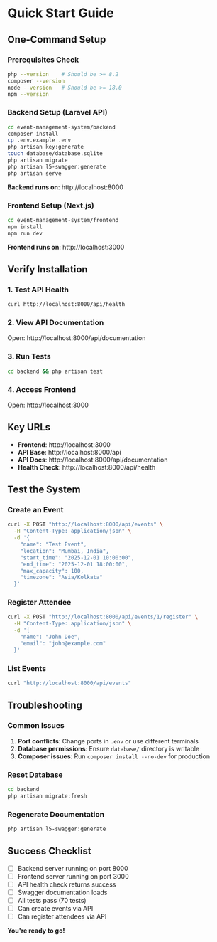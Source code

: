 # Quick Start Guide

## One-Command Setup

### Prerequisites Check
```bash
php --version    # Should be >= 8.2
composer --version
node --version   # Should be >= 18.0
npm --version
```

### Backend Setup (Laravel API)
```bash
cd event-management-system/backend
composer install
cp .env.example .env
php artisan key:generate
touch database/database.sqlite
php artisan migrate
php artisan l5-swagger:generate
php artisan serve
```
**Backend runs on**: http://localhost:8000

### Frontend Setup (Next.js)
```bash
cd event-management-system/frontend
npm install
npm run dev
```
**Frontend runs on**: http://localhost:3000

## Verify Installation

### 1. Test API Health
```bash
curl http://localhost:8000/api/health
```

### 2. View API Documentation
Open: http://localhost:8000/api/documentation

### 3. Run Tests
```bash
cd backend && php artisan test
```

### 4. Access Frontend
Open: http://localhost:3000

## Key URLs
- **Frontend**: http://localhost:3000
- **API Base**: http://localhost:8000/api
- **API Docs**: http://localhost:8000/api/documentation
- **Health Check**: http://localhost:8000/api/health

## Test the System

### Create an Event
```bash
curl -X POST "http://localhost:8000/api/events" \
  -H "Content-Type: application/json" \
  -d '{
    "name": "Test Event",
    "location": "Mumbai, India",
    "start_time": "2025-12-01 10:00:00",
    "end_time": "2025-12-01 18:00:00",
    "max_capacity": 100,
    "timezone": "Asia/Kolkata"
  }'
```

### Register Attendee
```bash
curl -X POST "http://localhost:8000/api/events/1/register" \
  -H "Content-Type: application/json" \
  -d '{
    "name": "John Doe",
    "email": "john@example.com"
  }'
```

### List Events
```bash
curl "http://localhost:8000/api/events"
```

##  Troubleshooting

### Common Issues
1. **Port conflicts**: Change ports in `.env` or use different terminals
2. **Database permissions**: Ensure `database/` directory is writable
3. **Composer issues**: Run `composer install --no-dev` for production

### Reset Database
```bash
cd backend
php artisan migrate:fresh
```

### Regenerate Documentation
```bash
php artisan l5-swagger:generate
```

## Success Checklist
- [ ] Backend server running on port 8000
- [ ] Frontend server running on port 3000
- [ ] API health check returns success
- [ ] Swagger documentation loads
- [ ] All tests pass (70 tests)
- [ ] Can create events via API
- [ ] Can register attendees via API

**You're ready to go!**
